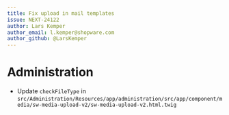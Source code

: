 ```yaml
---
title: Fix upload in mail templates
issue: NEXT-24122
author: Lars Kemper
author_email: l.kemper@shopware.com
author_github: @LarsKemper
---
```

# Administration
* Update `checkFileType` in `src/Administration/Resources/app/administration/src/app/component/media/sw-media-upload-v2/sw-media-upload-v2.html.twig`
